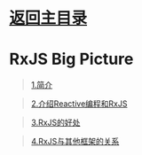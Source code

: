 # [返回主目录](https://github.com/smallprogram/Knowledge-And-Demo)<!-- omit in toc --> 

# RxJS Big Picture

> [1.简介](../docs/RxJS_BigPicture/1.简介.md)

> [2.介绍Reactive编程和RxJS](../docs/RxJS_BigPicture/2.介绍Reactive编程和RxJS.md)

> [3.RxJS的好处](../docs/RxJS_BigPicture/3.RxJS的好处.md)

> [4.RxJS与其他框架的关系](../docs/RxJS_BigPicture/4.RxJS与其他框架的关系.md)